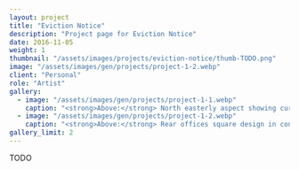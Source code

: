 ```yaml
---
layout: project
title: "Eviction Notice"
description: "Project page for Eviction Notice"
date: 2016-11-05
weight: 1
thumbnail: "/assets/images/projects/eviction-notice/thumb-TODO.png"
image: "/assets/images/gen/projects/project-1-2.webp"
client: "Personal"
role: "Artist"
gallery:
  - image: "/assets/images/gen/projects/project-1-1.webp"
    caption: "<strong>Above:</strong> North easterly aspect showing curved design"
  - image: "/assets/images/gen/projects/project-1-2.webp"
    caption: "<strong>Above:</strong> Rear offices square design in contrast"
gallery_limit: 2
---
```


TODO
